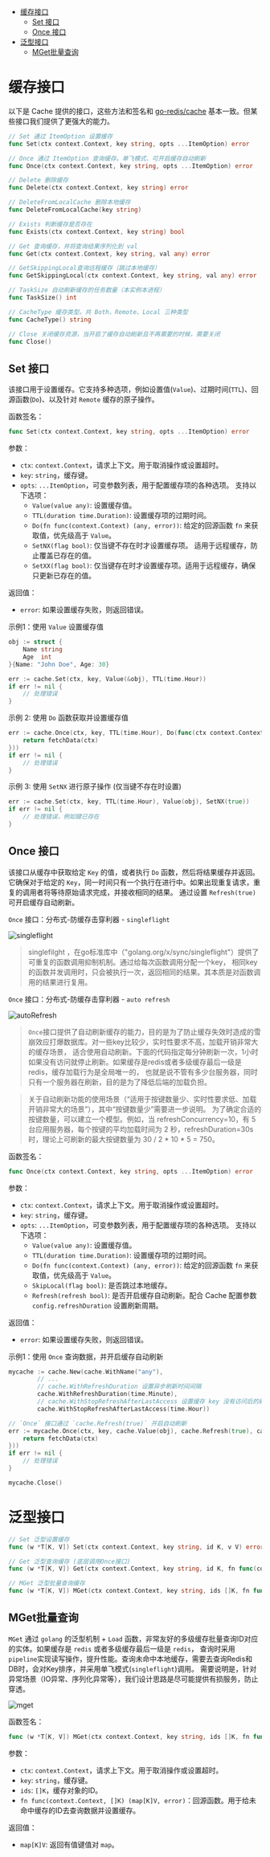 <!-- TOC -->
* [缓存接口](#缓存接口)
  * [Set 接口](#set-接口)
  * [Once 接口](#once-接口)
* [泛型接口](#泛型接口)
  * [MGet批量查询](#mget批量查询)
<!-- TOC -->


# 缓存接口

以下是 Cache 提供的接口，这些方法和签名和 [go-redis/cache](https://github.com/go-redis/cache) 基本一致。但某些接口我们提供了更强大的能力。

```go
// Set 通过 ItemOption 设置缓存
func Set(ctx context.Context, key string, opts ...ItemOption) error

// Once 通过 ItemOption 查询缓存。单飞模式、可开启缓存自动刷新
func Once(ctx context.Context, key string, opts ...ItemOption) error

// Delete 删除缓存
func Delete(ctx context.Context, key string) error

// DeleteFromLocalCache 删除本地缓存
func DeleteFromLocalCache(key string)

// Exists 判断缓存是否存在
func Exists(ctx context.Context, key string) bool

// Get 查询缓存，并将查询结果序列化到 val 
func Get(ctx context.Context, key string, val any) error

// GetSkippingLocal查询远程缓存（跳过本地缓存）
func GetSkippingLocal(ctx context.Context, key string, val any) error

// TaskSize 自动刷新缓存的任务数量（本实例本进程）
func TaskSize() int

// CacheType 缓存类型。共 Both、Remote、Local 三种类型
func CacheType() string

// Close 关闭缓存资源，当开启了缓存自动刷新且不再需要的时候，需要关闭
func Close()
```

## Set 接口

该接口用于设置缓存。它支持多种选项，例如设置值(`Value`)、过期时间(`TTL`)、回源函数(`Do`)、以及针对 `Remote` 缓存的原子操作。

函数签名：
```go
func Set(ctx context.Context, key string, opts ...ItemOption) error
```

参数：
- `ctx`: `context.Context`，请求上下文。用于取消操作或设置超时。
- `key`: `string`，缓存键。
- `opts`: `...ItemOption`，可变参数列表，用于配置缓存项的各种选项。 支持以下选项：
    - `Value(value any)`: 设置缓存值。
    - `TTL(duration time.Duration)`: 设置缓存项的过期时间。
    - `Do(fn func(context.Context) (any, error))`: 给定的回源函数 `fn` 来获取值，优先级高于 `Value`。
    - `SetNX(flag bool)`: 仅当键不存在时才设置缓存项。 适用于远程缓存，防止覆盖已存在的值。
    - `SetXX(flag bool)`: 仅当键存在时才设置缓存项。适用于远程缓存，确保只更新已存在的值。

返回值：
- `error`: 如果设置缓存失败，则返回错误。

示例1：使用 `Value` 设置缓存值
```go
obj := struct {
	Name string
	Age  int
}{Name: "John Doe", Age: 30}

err := cache.Set(ctx, key, Value(&obj), TTL(time.Hour))
if err != nil {
	// 处理错误
}
```

示例 2: 使用 `Do` 函数获取并设置缓存值
```go
err := cache.Once(ctx, key, TTL(time.Hour), Do(func(ctx context.Context) (any, error) {
	return fetchData(ctx)
}))
if err != nil {
	// 处理错误
}
```

示例 3: 使用 `SetNX` 进行原子操作 (仅当键不存在时设置)

```go
err := cache.Set(ctx, key, TTL(time.Hour), Value(obj), SetNX(true))
if err != nil {
    // 处理错误，例如键已存在
}
```

## Once 接口

该接口从缓存中获取给定 `Key` 的值，或者执行 `Do` 函数，然后将结果缓存并返回。它确保对于给定的 `Key`，同一时间只有一个执行在进行中。如果出现重复请求，重复的调用者将等待原始请求完成，并接收相同的结果。
通过设置 `Refresh(true)` 可开启缓存自动刷新。

`Once` 接口：分布式-防缓存击穿利器 - `singleflight`

![singleflight](/docs/images/singleflight.png)

> singlefilght ，在go标准库中（"golang.org/x/sync/singleflight"）提供了可重复的函数调用抑制机制。通过给每次函数调用分配一个key，
> 相同key的函数并发调用时，只会被执行一次，返回相同的结果。其本质是对函数调用的结果进行复用。


`Once` 接口：分布式-防缓存击穿利器 - `auto refresh`

![autoRefresh](/docs/images/autorefresh.png)

> `Once`接口提供了自动刷新缓存的能力，目的是为了防止缓存失效时造成的雪崩效应打爆数据库。对一些key比较少，实时性要求不高，加载开销非常大的缓存场景，
> 适合使用自动刷新。下面的代码指定每分钟刷新一次，1小时如果没有访问就停止刷新。如果缓存是redis或者多级缓存最后一级是redis，缓存加载行为是全局唯一的，
> 也就是说不管有多少台服务器，同时只有一个服务器在刷新，目的是为了降低后端的加载负担。

> 关于自动刷新功能的使用场景（“适用于按键数量少、实时性要求低、加载开销非常大的场景”），其中“按键数量少”需要进一步说明。
> 为了确定合适的按键数量，可以建立一个模型。例如，当 refreshConcurrency=10，有 5 台应用服务器，每个按键的平均加载时间为 2 秒，refreshDuration=30s 时，理论上可刷新的最大按键数量为 30 / 2 * 10 * 5 = 750。



函数签名：
```go
func Once(ctx context.Context, key string, opts ...ItemOption) error
```

参数：
- `ctx`: `context.Context`，请求上下文。用于取消操作或设置超时。
- `key`: `string`，缓存键。
- `opts`: `...ItemOption`，可变参数列表，用于配置缓存项的各种选项。 支持以下选项：
    - `Value(value any)`: 设置缓存值。
    - `TTL(duration time.Duration)`: 设置缓存项的过期时间。
    - `Do(fn func(context.Context) (any, error))`: 给定的回源函数 `fn` 来获取值，优先级高于 `Value`。
    - `SkipLocal(flag bool)`: 是否跳过本地缓存。
    - `Refresh(refresh bool)`: 是否开启缓存自动刷新。配合 Cache 配置参数 `config.refreshDuration` 设置刷新周期。

返回值：
- `error`: 如果设置缓存失败，则返回错误。

示例1：使用 `Once` 查询数据，并开启缓存自动刷新

```go
mycache := cache.New(cache.WithName("any"),
		// ...
		// cache.WithRefreshDuration 设置异步刷新时间间隔
		cache.WithRefreshDuration(time.Minute),
		// cache.WithStopRefreshAfterLastAccess 设置缓存 key 没有访问后的刷新任务取消时间
        cache.WithStopRefreshAfterLastAccess(time.Hour))

// `Once` 接口通过 `cache.Refresh(true)` 开启自动刷新
err := mycache.Once(ctx, key, cache.Value(obj), cache.Refresh(true), cache.Do(func(ctx context.Context) (any, error) {
    return fetchData(ctx)
}))
if err != nil {
    // 处理错误
}

mycache.Close()
```

# 泛型接口

```go
// Set 泛型设置缓存
func (w *T[K, V]) Set(ctx context.Context, key string, id K, v V) error

// Get 泛型查询缓存 (底层调用Once接口)
func (w *T[K, V]) Get(ctx context.Context, key string, id K, fn func(context.Context, K) (V, error)) (V, error)

// MGet 泛型批量查询缓存
func (w *T[K, V]) MGet(ctx context.Context, key string, ids []K, fn func(context.Context, []K) (map[K]V, error)) (result map[K]V)
```

## MGet批量查询

`MGet` 通过 `golang` 的泛型机制 + `Load` 函数，非常友好的多级缓存批量查询ID对应的实体。如果缓存是 `redis` 或者多级缓存最后一级是 `redis`，
查询时采用 `pipeline`实现读写操作，提升性能。查询未命中本地缓存，需要去查询Redis和DB时，会对Key排序，并采用单飞模式(`singleflight`)调用。
需要说明是，针对异常场景（IO异常、序列化异常等），我们设计思路是尽可能提供有损服务，防止穿透。

![mget](/docs/images/mget.png)

函数签名：
```go
func (w *T[K, V]) MGet(ctx context.Context, key string, ids []K, fn func(context.Context, []K) (map[K]V, error)) (result map[K]V)
```

参数：
- `ctx`: `context.Context`，请求上下文。用于取消操作或设置超时。
- `key`: `string`，缓存键。
- `ids`: `[]K`，缓存对象的ID。
- `fn func(context.Context, []K) (map[K]V, error)`：回源函数。用于给未命中缓存的ID去查询数据并设置缓存。

返回值：
- `map[K]V`: 返回有值键值对 `map`。

